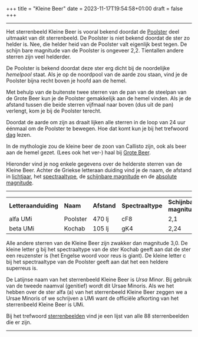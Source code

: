 +++
title = "Kleine Beer"
date = 2023-11-17T19:54:58+01:00
draft = false
+++

---
Het sterrenbeeld Kleine Beer is vooral bekend doordat de
[Poolster](/encyclopedie/umi) deel uitmaakt van dit sterrenbeeld. De
Poolster is niet bekend doordat de ster zo helder is. Nee, die helder
heid van de Poolster valt eigenlijk best tegen. De schijn bare magnitude
van de Poolster is ongeveer 2,2. Tientallen andere sterren zijn veel
helderder.

De Poolster is bekend doordat deze ster erg dicht bij de noordelijke
*hemelpool* staat. Als je op de noordpool van de aarde zou staan, vind
je de Poolster bijna recht boven je hoofd aan de hemel.

Met behulp van de buitenste twee sterren van de pan van de steelpan van
de Grote Beer kun je de Poolster gemakkelijk aan de hemel vinden. Als je
de afstand tussen die beide sterren vijfmaal naar boven (dus uit de pan)
verlengt, kom je bij de Poolster terecht.

Doordat de aarde om zijn as draait lijken alle sterren in de loop van 24
uur éénmaal om de Poolster te bewegen. Hoe dat komt kun je bij het
trefwoord [dag](/encyclopedie/dag) lezen.

In de mythologie zou de kleine beer de zoon van Callisto zijn, ook als
beer aan de hemel gezet. (Lees ook het ver-) haal bij [Grote Beer](/encyclopedie/uma).

Hieronder vind je nog enkele gegevens over de helderste sterren van de
Kleine Beer. Achter de Griekse letteraan duiding vind je de naam, de
afstand in [lichtjaar](/encyclopedie/lichtjaar), het
[spectraaltype](/encyclopedie/spectraa), de [schijnbare magnitude](/encyclopedie/magnitude) en de [absolute magnitude](/encyclopedie/absolute).

---
|   |   |   |   |   |   |
|---|---|---|---|---|---|
**Letteraanduiding** |**Naam** |**Afstand** |**Spectraaltype** |**Schijnbare magnitude** |**Absolute magnitude**
alfa UMi     |Poolster         |470 lj    |cF8     |2,1    |-3,7 
beta UMi     |Kochab           |105 lj    |gK4     |2,24   |-0,2 

Alle andere sterren van de Kleine Beer zijn zwakker dan magnitude 3,0.
De kleine letter g bij het spectraaltype van de ster Kochab geeft aan
dat de ster een reuzenster is (het Engelse woord voor reus is giant). De
kleine letter c bij het spectraaltype van de Poolster geeft aan dat het
een heldere superreus is.

De Latijnse naam van het sterrenbeeld Kleine Beer is *Ursa Minor*. Bij
gebruik van de tweede naamval (genitief) wordt dit Ursae Minoris. Als we
het hebben over de ster alfa (a) van het sterrenbeeld Kleine Beer zeggen
we a Ursae Minoris of we schrijven a UMi want de officiële afkorting van
het sterrenbeeld Kleine Beer is UMi.

Bij het trefwoord [sterrenbeelden](/encyclopedie/sterrenbeeld) vind je een
lijst van alle 88 sterrenbeelden die er zijn.

---
